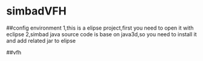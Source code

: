 # simbadVFH
##config environment
1,this is a elipse project,first you need to open it with eclipse
2,simbad java source code is base on java3d,so you need to install it and add related jar to elipse

##vfh

